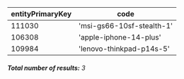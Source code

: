 | entityPrimaryKey | code                      |
| ---------------- | ------------------------- |
| 111030           | 'msi-gs66-10sf-stealth-1' |
| 106308           | 'apple-iphone-14-plus'    |
| 109984           | 'lenovo-thinkpad-p14s-5'  |

###### **Total number of results:** 3